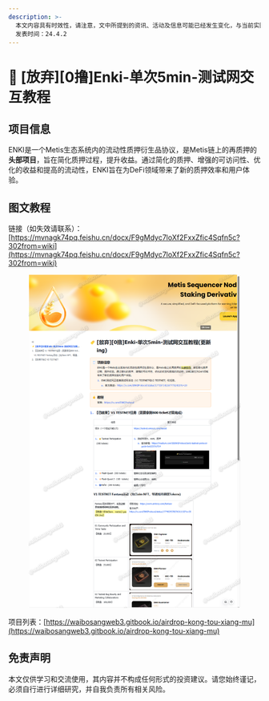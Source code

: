 ```yaml
---
description: >-
  本文内容具有时效性，请注意，文中所提到的资讯、活动及信息可能已经发生变化，与当前实际情况有所不同。我们建议您在做出任何决策之前，始终进行自主研究和验证。
  发表时间：24.4.2
---
```


# 🤬 \[放弃]\[0撸]Enki-单次5min-测试网交互教程

## **项目信息**

ENKI是一个Metis生态系统内的流动性质押衍生品协议，是Metis链上的再质押的**头部项目**，旨在简化质押过程，提升收益。通过简化的质押、增强的可访问性、优化的收益和提高的流动性，ENKI旨在为DeFi领域带来了新的质押效率和用户体验。

## 图文教程

链接（如失效请联系）：[https://mvnagk74pq.feishu.cn/docx/F9gMdyc7loXf2FxxZfic4Sqfn5c?302from=wiki](https://mvnagk74pq.feishu.cn/docx/F9gMdyc7loXf2FxxZfic4Sqfn5c?302from=wiki)

<figure><img src="../.gitbook/assets/image (1) (1) (1) (1) (1) (1) (1).png" alt=""><figcaption></figcaption></figure>

项目列表：[https://waibosangweb3.gitbook.io/airdrop-kong-tou-xiang-mu](https://waibosangweb3.gitbook.io/airdrop-kong-tou-xiang-mu)

## 免责声明 <a href="#mian-ze-sheng-ming" id="mian-ze-sheng-ming"></a>

本文仅供学习和交流使用，其内容并不构成任何形式的投资建议。请您始终谨记，必须自行进行详细研究，并自我负责所有相关风险。
